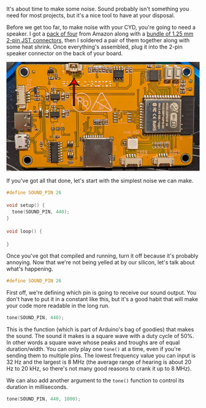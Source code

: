 It's about time to make some noise. Sound probably isn't something you need for most projects, but it's a nice tool to have at your disposal. 

Before we get too far, to make noise with your CYD, you're going to need a speaker. I got a [pack of four](https://www.amazon.com/dp/B0177ABRQ6) from Amazon along with a [bundle of 1.25 mm 2-pin JST connectors](https://www.amazon.com/dp/B078NPRW46), then I soldered a pair of them together along with some heat shrink. Once everything's assembled, plug it into the 2-pin speaker connector on the back of your board.

<img src="../assets/img/01/cyd-speaker-connector.jpg" alt="Back of the CYD board with a red arrow pointing to the speaker connector">

If you've got all that done, let's start with the simplest noise we can make.

```C++
#define SOUND_PIN 26

void setup() {
  tone(SOUND_PIN, 440);
}

void loop() {

}
```

Once you've got that compiled and running, turn it off because it's probably annoying. Now that we're not being yelled at by our silicon, let's talk about what's happening.

```C++
#define SOUND_PIN 26
```

First off, we're defining which pin is going to receive our sound output. You don't have to put it in a constant like this, but it's a good habit that will make your code more readable in the long run.

```C++
tone(SOUND_PIN, 440);
```

This is the function (which is part of Arduino's bag of goodies) that makes the sound. The sound it makes is a square wave with a duty cycle of 50%. In other words a square wave whose peaks and troughs are of equal duration/width. You can only play one `tone()` at a time, even if you're sending them to multiple pins. The lowest frequency value you can input is 32 Hz and the largest is 8 MHz (the average range of hearing is about 20 Hz to 20 kHz, so there's not many good reasons to crank it up to 8 MHz).

We can also add another argument to the `tone()` function to control its duration in milliseconds.

```C++
tone(SOUND_PIN, 440, 1000);
```